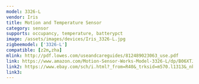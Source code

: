 ```yaml
---
model: 3326-L
vendor: Iris
title: Motion and Temperature Sensor
category: sensor
supports: occupancy, temperature, batterypct
image: /assets/images/devices/Iris_3326-L.jpg
zigbeemodel: ['3326-L']
compatible: [z2m,zha]
mlink: http://pdf.lowes.com/useandcareguides/812489023063_use.pdf
link: https://www.amazon.com/Motion-Sensor-Works-Model-3326-L/dp/B06XTJFWS8
link2: https://www.ebay.com/sch/i.html?_from=R40&_trksid=m570.l1313&_nkw=iris+3326-l&_sacat=0
link3: 
---
```

